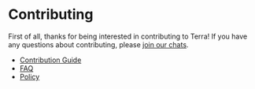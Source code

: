 # Contributing

First of all, thanks for being interested in contributing to Terra! If you have any questions about contributing, please [join our chats](https://wiki.ultramarine-linux.org/en/community/community/).

- [Contribution Guide](https://developer.fyralabs.com/terra/contributing)
- [FAQ](https://developer.fyralabs.com/terra/faq)
- [Policy](https://developer.fyralabs.com/terra/policy)
